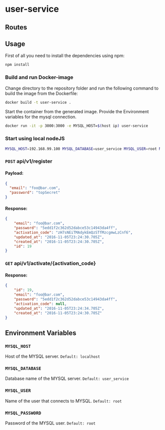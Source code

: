 # user-service

## Routes

## Usage
First of all you need to install the dependencies using npm:
```bash
npm install
```

### Build and run Docker-image
Change directory to the repository folder and run the following command to build the image from the Dockerfile:
```bash
docker build -t user-service .
```
Start the container from the generated image.
Provide the Environment variables for the mysql connection.
```bash
docker run -it -p 3000:3000 -e MYSQL_HOST=$(host ip) user-service
```
### Start using local nodeJS
```bash
MYSQL_HOST=192.168.99.100 MYSQL_DATABASE=user_service MYSQL_USER=root MYSQL_PASSWORD=root npm start
```

### `POST` api/v1/register
#### Payload:
```json
{
  "email": "foo@bar.com",
  "password": "topSecret"
}
```
#### Response:
```json
{
    "email": "foo@bar.com",
    "password": "5edd1f2c362d52dabce53c14943da4ff",
    "activation_code": "zH7sNEiTMAdykEmQzSTfMzcgmwLzCnf6",
    "updated_at": "2016-11-05T23:24:30.705Z",
    "created_at": "2016-11-05T23:24:30.705Z",
    "id": 19
}
```
### `GET` api/v1/activate/{activation_code}
#### Response:
```json
{
    "id": 19,
    "email": "foo@bar.com",
    "password": "5edd1f2c362d52dabce53c14943da4ff",
    "activation_code": null,
    "updated_at": "2016-11-05T23:24:34.705Z",
    "created_at": "2016-11-05T23:24:30.705Z"
}
```

## Environment Variables
### `MYSQL_HOST`
Host of the MYSQL server. `Default: localhost`
### `MYSQL_DATABASE`
Database name of the MYSQL server. `Default: user_service`
### `MYSQL_USER`
Name of the user that connects to MYSQL. `Default: root`
### `MYSQL_PASSWORD`
Password of the MYSQL user. `Default: root`

